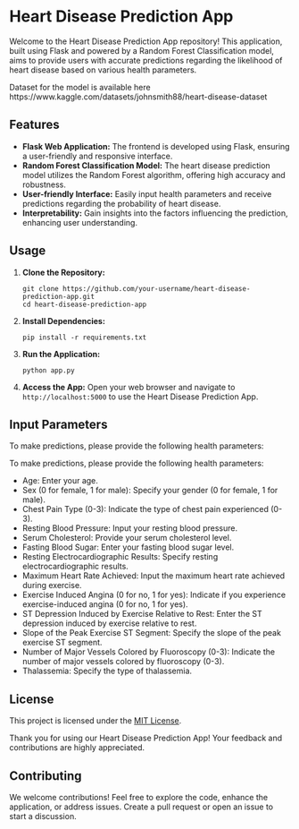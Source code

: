 
<body>

  <h1>Heart Disease Prediction App</h1>

  <p>Welcome to the Heart Disease Prediction App repository! This application, built using Flask and powered by a Random
    Forest Classification model, aims to provide users with accurate predictions regarding the likelihood of heart disease
    based on various health parameters.</p>
  <p>Dataset for the model is available here https://www.kaggle.com/datasets/johnsmith88/heart-disease-dataset</p>


  <h2>Features</h2>

  <ul>
    <li><strong>Flask Web Application:</strong> The frontend is developed using Flask, ensuring a user-friendly and
      responsive interface.</li>
    <li><strong>Random Forest Classification Model:</strong> The heart disease prediction model utilizes the Random Forest
      algorithm, offering high accuracy and robustness.</li>
    <li><strong>User-friendly Interface:</strong> Easily input health parameters and receive predictions regarding the
      probability of heart disease.</li>
    <li><strong>Interpretability:</strong> Gain insights into the factors influencing the prediction, enhancing user
      understanding.</li>
  </ul>

  <h2>Usage</h2>

  <ol>
    <li><strong>Clone the Repository:</strong>
      <pre><code>git clone https://github.com/your-username/heart-disease-prediction-app.git
cd heart-disease-prediction-app
</code></pre>
    </li>
    <li><strong>Install Dependencies:</strong>
      <pre><code>pip install -r requirements.txt
</code></pre>
    </li>
    <li><strong>Run the Application:</strong>
      <pre><code>python app.py
</code></pre>
    </li>
    <li><strong>Access the App:</strong> Open your web browser and navigate to <code>http://localhost:5000</code> to use the
      Heart Disease Prediction App.</li>
  </ol>

  <h2>Input Parameters</h2>

  <p>To make predictions, please provide the following health parameters:</p>

 To make predictions, please provide the following health parameters:
<ul>
  <li>Age: Enter your age.</li>
  <li>Sex (0 for female, 1 for male): Specify your gender (0 for female, 1 for male).</li>
  <li>Chest Pain Type (0-3): Indicate the type of chest pain experienced (0-3).</li>
  <li>Resting Blood Pressure: Input your resting blood pressure.</li>
  <li>Serum Cholesterol: Provide your serum cholesterol level.</li>
  <li>Fasting Blood Sugar: Enter your fasting blood sugar level.</li>
  <li>Resting Electrocardiographic Results: Specify resting electrocardiographic results.</li>
  <li>Maximum Heart Rate Achieved: Input the maximum heart rate achieved during exercise.</li>
  <li>Exercise Induced Angina (0 for no, 1 for yes): Indicate if you experience exercise-induced angina (0 for no, 1 for yes).</li>
  <li>ST Depression Induced by Exercise Relative to Rest: Enter the ST depression induced by exercise relative to rest.</li>
  <li>Slope of the Peak Exercise ST Segment: Specify the slope of the peak exercise ST segment.</li>
  <li>Number of Major Vessels Colored by Fluoroscopy (0-3): Indicate the number of major vessels colored by fluoroscopy (0-3).</li>
  <li>Thalassemia: Specify the type of thalassemia.</li>
</ul>
 <h2>License</h2>

  <p>This project is licensed under the <a href="LICENSE">MIT License</a>.</p>

  <p>Thank you for using our Heart Disease Prediction App! Your feedback and contributions are highly appreciated.</p>

  <h2>Contributing</h2>

  <p>We welcome contributions! Feel free to explore the code, enhance the application, or address issues. Create a pull
    request or open an issue to start a discussion.</p>


</body>

